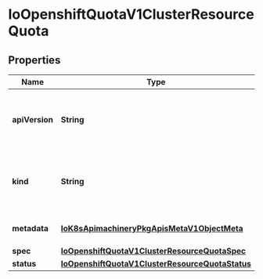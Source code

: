 
# IoOpenshiftQuotaV1ClusterResourceQuota

## Properties
Name | Type | Description | Notes
------------ | ------------- | ------------- | -------------
**apiVersion** | **String** | APIVersion defines the versioned schema of this representation of an object. Servers should convert recognized schemas to the latest internal value, and may reject unrecognized values. More info: https://git.k8s.io/community/contributors/devel/sig-architecture/api-conventions.md#resources |  [optional]
**kind** | **String** | Kind is a string value representing the REST resource this object represents. Servers may infer this from the endpoint the client submits requests to. Cannot be updated. In CamelCase. More info: https://git.k8s.io/community/contributors/devel/sig-architecture/api-conventions.md#types-kinds |  [optional]
**metadata** | [**IoK8sApimachineryPkgApisMetaV1ObjectMeta**](IoK8sApimachineryPkgApisMetaV1ObjectMeta.md) | Standard object&#39;s metadata. More info: https://git.k8s.io/community/contributors/devel/sig-architecture/api-conventions.md#metadata | 
**spec** | [**IoOpenshiftQuotaV1ClusterResourceQuotaSpec**](IoOpenshiftQuotaV1ClusterResourceQuotaSpec.md) |  | 
**status** | [**IoOpenshiftQuotaV1ClusterResourceQuotaStatus**](IoOpenshiftQuotaV1ClusterResourceQuotaStatus.md) |  |  [optional]



